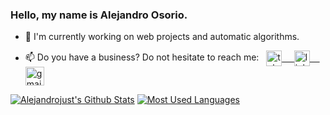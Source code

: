 <!-- **alejandrojust/alejandrojust** is a ✨ _special_ ✨ repository because its `README.md` (this file) appears on your GitHub profile. -->

### Hello, my name is **Alejandro Osorio**.


- 🔧 I'm currently working on web projects and automatic algorithms.

- 📫 Do you have a business? Do not hesitate to reach me: &nbsp; 
  <a href="https://t.me/alejandrojust" target="_blank">
      <img align="center" alt="telegram" width="25px" src="https://www.vectorlogo.zone/logos/telegram/telegram-icon.svg" /> &nbsp; &nbsp;
  <a href="https://www.linkedin.com/in/alejandrojust/" target="_blank">
      <img align="center" alt="linkedin" width="25px" src="https://www.vectorlogo.zone/logos/linkedin/linkedin-icon.svg" /> &nbsp; &nbsp;
  <a href="mailto:mralejandrojust@gmail.com" target="_blank">
      <img align="center" alt="gmail" width="30px" src="https://www.vectorlogo.zone/logos/gmail/gmail-icon.svg" />

<!-- Github  Stats -->
[![Alejandrojust's Github Stats](https://github-readme-stats.vercel.app/api?username=alejandrojust&show_icons=false&include_all_commits=false&theme=radical&count_private=true&rank_icon=github&hide_rank=false&card_width=350&line_height=28&hide_border=true&title_color=E4D00A)](https://github.com/anuraghazra/github-readme-stats)
[![Most Used Languages](https://github-readme-stats.vercel.app/api/top-langs/?username=alejandrojust&langs_count=5&theme=radical&layout=donut&hide_title=false&hide_border=true&title_color=E4D00A)](https://github.com/anuraghazra/github-readme-stats)
